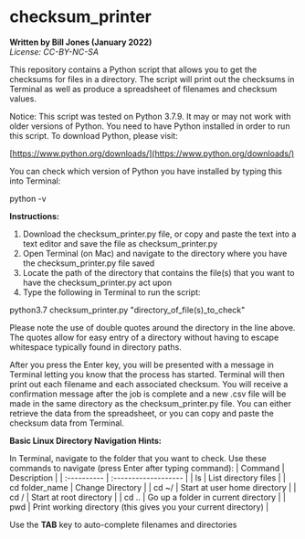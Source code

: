 # checksum_printer

**Written by Bill Jones (January 2022)**  
*License:  CC-BY-NC-SA*  

This repository contains a Python script that allows you to get the checksums for files in a directory.  The script will print out the checksums in Terminal as well as produce a spreadsheet of filenames and checksum values.

Notice:  This script was tested on Python 3.7.9.  It may or may not work with older versions of Python.  You need to have Python installed in order to run this script.  To download Python, please visit:  
  
[https://www.python.org/downloads/](https://www.python.org/downloads/)  

You can check which version of Python you have installed by typing this into Terminal:

python -v

**Instructions:**

1. Download the checksum_printer.py file, or copy and paste the text into a text editor and save the file as checksum_printer.py
2. Open Terminal (on Mac) and navigate to the directory where you have the checksum_printer.py file saved
3. Locate the path of the directory that contains the file(s) that you want to have the checksum_printer.py act upon
4. Type the following in Terminal to run the script:

python3.7 checksum_printer.py "directory_of_file(s)_to_check"

Please note the use of double quotes around the directory in the line above.  The quotes allow for easy entry of a directory without having to escape whitespace typically found in directory paths.

After you press the Enter key, you will be presented with a message in Terminal letting you know that the process has started.  Terminal will then print out each filename and each associated checksum.  You will receive a confirmation message after the job is complete and a new .csv file will be made in the same directory as the checksum_printer.py file.  You can either retrieve the data from the spreadsheet, or you can copy and paste the checksum data from Terminal.

**Basic Linux Directory Navigation Hints:**

In Terminal, navigate to the folder that you want to check.  Use these commands to navigate (press Enter after typing command):
| Command | Description |
| :---------- | :------------------- |
| ls | List directory files |
| cd folder_name | Change Directory |
| cd ~/ | Start at user home directory |
| cd / | Start at root directory |
| cd .. | Go up a folder in current directory |
| pwd | Print working directory (this gives you your current directory) |

Use the **TAB** key to auto-complete filenames and directories
